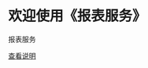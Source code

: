 # 欢迎使用《报表服务》
报表服务

[查看说明]( https://htmlpreview.github.io/?https://github.com/zhaoligit/reportsvc/blob/master/index.html)
